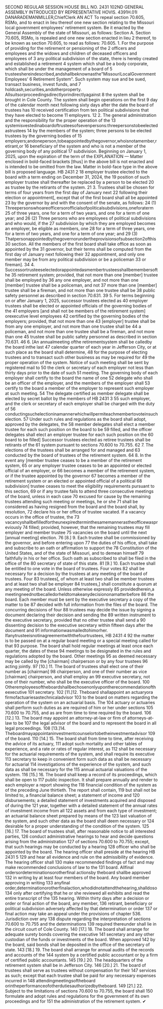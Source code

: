 SECOND REGULAR SESSION
HOUSE BILL NO. 2431
102ND GENERAL ASSEMBLY
INTRODUCED BY REPRESENTATIVE HOVIS.
4391H.01I DANARADEMANMILLER,ChiefClerk
AN ACT
To repeal section 70.605, RSMo, and to enact in lieu thereof one new section relating to the
Missouri local government employees' retirement system.
Be it enacted by the General Assembly of the state of Missouri, as follows:
Section A. Section 70.605, RSMo, is repealed and one new section enacted in lieu
2 thereof, to be known as section 70.605, to read as follows:
70.605. 1. For the purpose of providing for the retirement or pensioning of the
2 officers and employees and the widows and children of deceased officers and employees of
3 any political subdivision of the state, there is hereby created and established a retirement
4 system which shall be a body corporate, which shall be under the management of a board of
5 trusteeshereindescribed,andshallbeknownasthe"MissouriLocalGovernmentEmployees'
6 Retirement System". Such system may sue and be sued, transact business, invest funds, and
7 holdcash,securities,andotherproperty. Allsuitsorproceedingsdirectlyorindirectlyagainst
8 the system shall be brought in Cole County. The system shall begin operations on the first
9 day of the calendar month next following sixty days after the date the board of trustees has
10 received certification from ten political subdivisions that they have elected to become
11 employers.
12 2. The general administration and the responsibility for the proper operation of the
13 systemisvestedinaboardoftrusteesofsevenpersons:threepersonstobeelectedastrustees
14 by the members of the system; three persons to be elected trustees by the governing bodies of
15 employers;andoneperson,tobeappointedbythegovernor,whoisnotamember,retirant,or
16 beneficiary of the system and who is not a member of the governing body of any political
17 subdivision. Beginning on January 1, 2025, upon the expiration of the term of the
EXPLANATION — Matter enclosed in bold-faced brackets [thus] in the above bill is not enacted and is
intended to be omitted from the law. Matter in bold-face type in the above bill is proposed language.
HB 2431 2
18 employer trustee elected to the board with a term ending on December 31, 2024, the
19 position of such employer trustee shall thereafter be replaced by a person to be elected
20 as trustee by the retirants of the system.
21 3. Trustees shall be chosen for terms of four years from the first day of January next
22 following their election or appointment[, except that of the first board shall all be appointed
23 by the governor by and with the consent of the senate, as follows:
24 (1) Threepersonswhoareofficersorofficialsofpoliticalsubdivisions,oneforaterm
25 of three years, one for a term of two years, and one for a term of one year; and
26 (2) Three persons who are employees of political subdivisions and who would, if the
27 subdivision by which they are employed becomes an employer, be eligible as members, one
28 for a term of three years, one for a term of two years, and one for a term of one year; and
29 (3) Thatpersonappointedbythegovernorundertheprovisionsofsubsection2ofthis
30 section. All the members of the first board shall take office as soon as appointed by the
31 governor, but their terms shall be computed from the first day of January next following their
32 appointment, and only one member may be from any political subdivision or be a policeman
33 or fireman].
34 4. Successortrusteeselectedorappointedasmembertrusteesshallbemembersofthe
35 retirement system; provided, that not more than one [member] trustee shall be employed by
36 any one employer, and not more than one [member] trustee shall be a policeman, and not
37 more than one [member] trustee shall be a fireman, and not more than one trustee shall be
38 public safety personnel as described in section 70.631.
39 5. For terms beginning on or after January 1, 2025, successor trustees elected as
40 employer trustees shall be elected or appointed officials of the governing bodies of the
41 employers [and shall not be members of the retirement system] orexecutive level employees
42 certified by the governing bodies of the employers; provided, that not more than one
43 [employer] trustee shall be from any one employer, and not more than one trustee shall be
44 a policeman, and not more than one trustee shall be a fireman, and not more than one
45 trustee shall be public safety personnel as described in section 70.631.
46 6. [An annualmeeting ofthe retirementsystem shall be calledby the board inthe last
47 calendar quarter of each year in Jefferson City, or at such place as the board shall determine,
48 for the purpose of electing trustees and to transact such other business as may be required for
49 the proper operation of the system. Notice of such meeting shall be sent by registered mail to
50 the clerk or secretary of each employer not less than thirty days prior to the date of such
51 meeting. The governing body of each employer shall certify to the board the name of one
52 delegate who shall be an officer of the employer, and the members of the employer shall
53 certify to the board a member of the employer to represent such employer at such meeting.
54 The delegate certified as member delegate shall be elected by secret ballot by the members of
HB 2431 3
55 such employer, and the clerk or secretary of each employer shall be charged with the duty of
56 conductingsuchelectioninamannerwhichwillpermiteachmembertovoteinsuchelection.
57 Under such rules and regulations as the board shall adopt, approved by the delegates, the
58 member delegates shall elect a member trustee for each such position on the board to be
59 filled, and the officer delegates shall elect an employer trustee for each such position on the
60 board to be filled] Successor trustees elected as retiree trustees shall be retirants of the
61 system pursuant to sections 70.600 to 70.755.
62 7. The elections of the trustees shall be arranged for and managed and
63 conducted by the board of trustees of the retirement system.
64 8. In the event any [member trustee ceases to be a member of the retirement system,
65 or any employer trustee ceases to be an appointed or elected official of an employer, or
66 becomes a member of the retirement system, or if the trustee appointed by the governor
67 becomes a member of the retirement system or an elected or appointed official of a political
68 subdivision] trustee ceases to meet the eligibility requirements pursuant to this section,
69 or if any trustee fails to attend three consecutive meetings of the board, unless in each case
70 excused for cause by the remaining trustees attending such meeting or meetings, he or she
71 shall be considered as having resigned from the board and the board shall, by resolution,
72 declare his or her office of trustee vacated. If a vacancy occurs in the office of trustee, the
73 vacancyshallbefilledfortheunexpiredterminthesamemannerastheofficewaspreviously
74 filled; provided, however, that the remaining trustees may fill employer and member trustee
75 vacancies on the board until the next [annual meeting] election.
76 [8.] 9. Each trustee shall be commissioned by the governor, and before entering upon
77 the duties of his office, shall take and subscribe to an oath or affirmation to support the
78 Constitution of the United States, and of the state of Missouri, and to demean himself
79 faithfully in his or her office. Such oath as subscribed to shall be filed in the office of the
80 secretary of state of this state.
81 [9.] 10. Each trustee shall be entitled to one vote in the board of trustees. Four votes
82 shall be necessary for a decision by the trustees at any meeting of the board of trustees. Four
83 trustees[, of whom at least two shall be member trustees and at least two shall be employer
84 trustees,] shall constitute a quorum at any meeting of the board. Unless otherwise expressly
85 providedherein,a meetingneednotbecalledorheldtomakeanydecisiononamatterbefore
86 the board. Each member must be sent by the executive secretary a copy of the matter to be
87 decided with full information from the files of the board. The concurring decisions of four
88 trustees may decide the issue by signing a document declaring their decision and sending the
89 written instrument to the executive secretary, provided that no other trustee shall send a
90 dissenting decision to the executive secretary within fifteen days after the document and
91 informationwasmailedtohimorher. Ifanytrusteeisnotinagreementwiththefourtrustees,
HB 2431 4
92 the matter is to be passed on at a regular board meeting or a special meeting called for that
93 purpose. The board shall hold regular meetings at least once each quarter, the dates of these
94 meetings to be designated in the rules and regulations adopted by the board. Other meetings
95 as deemed necessary may be called by the [chairman] chairperson or by any four trustees
96 acting jointly.
97 [10.] 11. The board of trustees shall elect one of their number as [chairman]
98 chairperson, and one of their number as vice [chairman] chairperson, and shall employ an
99 executive secretary, not one of their number, who shall be the executive officer of the board.
100 Otheremployeesoftheboardshallbechosenonlyupontherecommendationoftheexecutive
101 secretary.
102 [11.]12. Theboard shallappoint an actuaryora firmofactuariesastechnicaladvisor
103 to the board on matters regarding the operation of the system on an actuarial basis. The
104 actuary or actuaries shall perform such duties as are required of him or her under sections
105 70.600 to 70.755, and as are from time to time required by the board.
106 [12.] 13. The board may appoint an attorney-at-law or firm of attorneys-at-law to be
107 the legal advisor of the board and to represent the board in all legal proceedings.
108 [13.]14. Theboardmayappointaninvestmentcounselortobetheinvestmentadvisor
109 of the board.
110 [14.] 15. The board shall from time to time, after receiving the advice of its actuary,
111 adopt such mortality and other tables of experience, and a rate or rates of regular interest, as
112 shall be necessary for the actuarial requirements of the system, and shall require its executive
113 secretary to keep in convenient form such data as shall be necessary for actuarial
114 investigations of the experience of the system, and such data as shall be necessary for the
115 annual actuarial valuations of the system.
116 [15.] 16. The board shall keep a record of its proceedings, which shall be open to
117 public inspection. It shall prepare annually and render to each employer a report showing the
118 financial condition of the system as of the preceding June thirtieth. The report shall contain,
119 but shall not be limited to, a financial balance sheet; a statement of income and
120 disbursements; a detailed statement of investments acquired and disposed of during the
121 year, together with a detailed statement of the annual rates of investment income from all
122 assets and from each type of investment; an actuarial balance sheet prepared by means of the
123 last valuation of the system, and such other data as the board shall deem necessary or
124 desirable for a proper understanding of the condition of the system.
125 [16.] 17. The board of trustees shall, after reasonable notice to all interested parties,
126 conduct administrative hearings to hear and decide questions arising from the administration
127 of sections 70.600 to 70.755; except, that such hearings may be conducted by a hearing
128 officer who shall be appointed by the board. The hearing officer shall preside at the hearing
HB 2431 5
129 and hear all evidence and rule on the admissibility of evidence. The hearing officer shall
130 make recommended findings of fact and may make recommended conclusions of law to the
131 board. Allfinal ordersordeterminationsorotherfinal actionsby theboard shallbe approved
132 in writing by at least four members of the board. Any board member approving in writing
133 anyfinal order,determinationorotherfinalaction,whodidnotattendthehearing,shalldoso
134 only after certifying that he or she reviewed all exhibits and read the entire transcript of the
135 hearing. Within thirty days after a decision or order or final action of the board, any member,
136 retirant, beneficiary or political subdivision adversely affected by that determination or order
137 or final action may take an appeal under the provisions of chapter 536. Jurisdiction over any
138 dispute regarding the interpretation of sections 70.600 to 70.755 and the determinations
139 required thereunder shall lie in the circuit court of Cole County.
140 [17.] 18. The board shall arrange for adequate surety bonds covering the executive
141 secretary and any other custodian of the funds or investments of the board. When approved
142 by the board, said bonds shall be deposited in the office of the secretary of state.
143 [18.] 19. The board shall arrange for annual audits of the records and accounts of the
144 system by a certified public accountant or by a firm of certified public accountants.
145 [19.] 20. The headquarters of the retirement system shall be in Jefferson City.
146 [20.] 21. The board of trustees shall serve as trustees without compensation for their
147 services as such; except that each trustee shall be paid for any necessary expenses incurred in
148 attendingmeetingsoftheboard orintheperformanceofotherdutiesauthorizedbytheboard.
149 [21.] 22. Subject to the limitations of sections 70.600 to 70.755, the board shall
150 formulate and adopt rules and regulations for the government of its own proceedings and for
151 the administration of the retirement system.
✔